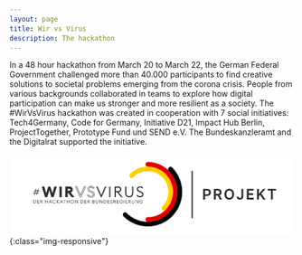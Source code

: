 ```yaml
---
layout: page
title: Wir vs Virus
description: The hackathon
---
```


In a 48 hour hackathon from March 20 to March 22, the German Federal Government challenged more than 40.000 participants to find creative solutions to societal problems emerging from the corona crisis. People from various backgrounds collaborated in teams to explore how digital participation can make us stronger and more resilient as a society.
The #WirVsVirus hackathon was created in cooperation with 7 social initiatives: Tech4Germany, Code for Germany, Initiative D21, Impact Hub Berlin, ProjectTogether, Prototype Fund und SEND e.V. The Bundeskanzleramt and the Digitalrat supported the initiative.

![Logo #WirVsCorona](img/Logo_Projekt_01.png){:class="img-responsive"}
